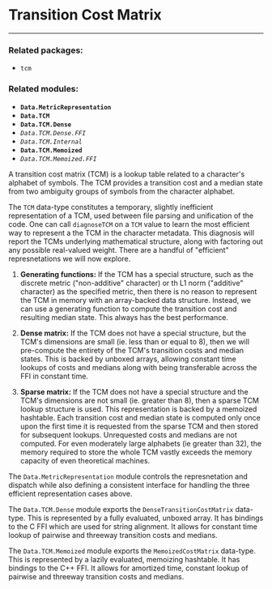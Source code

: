 # Transition Cost Matrix
---

### Related packages:
 * `tcm`

### Related modules:

 - **`Data.MetricRepresentation`**
 - **`Data.TCM`**
 - **`Data.TCM.Dense`**
 -  *`Data.TCM.Dense.FFI`*
 -  *`Data.TCM.Internal`*
 - **`Data.TCM.Memoized`**
 -  *`Data.TCM.Memoized.FFI`*

A transition cost matrix (TCM) is a lookup table related to a character's alphabet of symbols. The TCM provides a transition cost and a median state from two ambiguity groups of symbols from the character alphabet.

The `TCM` data-type constitutes a temporary, slightly inefficient representation of a TCM, used between file parsing and unification of the code. One can call `diagnoseTCM` on a `TCM` value to learn the most efficient way to represent a the TCM in the character metadata. This diagnosis will report the TCMs underlying mathematical structure, along with factoring out any possible real-valued weight. There are a handful of "efficient" represnetations we will now explore.

 1. **Generating functions:** If the TCM has a special structure, such as the discrete metric ("non-additive" character) or th L1 norm ("additive" character) as the specified metric, then there is no reason to represent the TCM in memory with an array-backed data  structure. Instead, we can use a generating function to compute the transition cost and resulting median state. This always has the best performance.

 2. **Dense matrix:** If the TCM does not have a special structure, but the TCM's dimensions are small (ie. less than or equal to 8), then we will pre-compute the entirety of the TCM's transition costs and median states. This is backed by unboxed arrays, allowing constant time lookups of costs and medians along with being transferable across the FFI in constant time.
 
 3. **Sparse matrix:** If the TCM does not have a special structure and the TCM's dimensions are not small (ie. greater than 8), then a sparse TCM lookup structure is used. This representation is backed by a memoized hashtable. Each transition cost and median state is computed only once upon the first time it is requested from the sparse TCM and then stored for subsequent lookups. Unrequested costs and medians are not computed. For even moderately large alphabets (ie greater than 32), the memory required to store the whole TCM vastly exceeds the memory capacity of even theoretical machines.

The `Data.MetricRepresentation` module controls the represnetation and dispatch while also defining a consistent interface for handling the three efficient representation cases above.

The `Data.TCM.Dense` module exports the `DenseTransitionCostMatrix` data-type. This is represented by a fully evaluated, unboxed array. It has bindings to the C FFI which are used for string alignment. It allows for constant time lookup of pairwise and threeway transition costs and medians.

The `Data.TCM.Memoized` module exports the `MemoizedCostMatrix` data-type. This is represented by a lazily evaluated, memoizing hashtable. It has bindings to the C++ FFI. It allows for amortized time, constant lookup of pairwise and threeway transition costs and medians.
